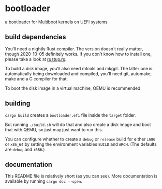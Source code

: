 # bootloader

a bootloader for Multiboot kernels on UEFI systems

## build dependencies

You'll need a nightly Rust compiler.
The version doesn't really matter, though 2020-10-05 definitely works.
If you don't know how to install one,
please take a look at [rustup.rs](https://rustup.rs/).

To build a disk image, you'll also need mtools and mkgpt.
The latter one is automatically being downloaded and compiled,
you'll need git, automake, make and a C compiler for that.

To boot the disk image in a virtual machine, QEMU is recommended.

## building

`cargo build` creates a `bootloader.efi` file inside the `target` folder.

But running `./build.sh` will do that and also create a disk image
and boot that with QEMU, so just may just want to run this.

You can configure whether to create a `debug` or `release` build for
either `i686` or `x86_64` by setting the environment variables
`BUILD` and `ARCH`. (The defaults are `debug` and `i686`.)

## documentation

This README file is relatively short (as you can see).
More documentation is available by running `cargo doc --open`.
